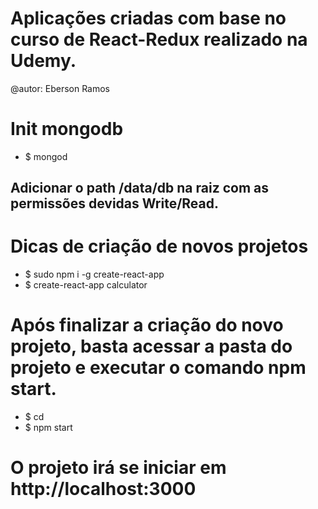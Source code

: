 # Aplicações criadas com base no curso de React-Redux realizado na Udemy.

@autor: Eberson Ramos

# Init mongodb
- $ mongod
## Adicionar o path /data/db na raiz com as permissões devidas Write/Read.

# Dicas de criação de novos projetos
- $ sudo npm i -g create-react-app
- $ create-react-app calculator

# Após finalizar a criação do novo projeto, basta acessar a pasta do projeto e executar o comando npm start.
- $ cd <nome do projeto>
- $ npm start

# O projeto irá se iniciar em http://localhost:3000

